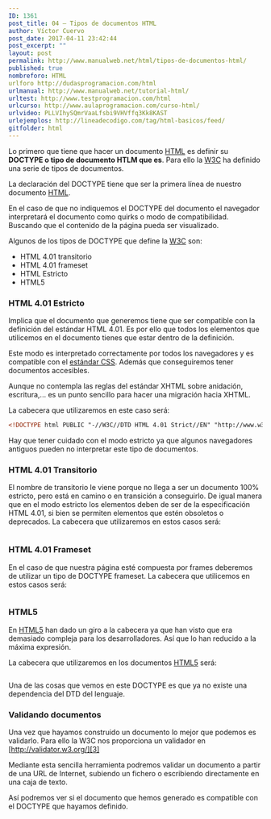 ```yaml
---
ID: 1361
post_title: 04 – Tipos de documentos HTML
author: Víctor Cuervo
post_date: 2017-04-11 23:42:44
post_excerpt: ""
layout: post
permalink: http://www.manualweb.net/html/tipos-de-documentos-html/
published: true
nombreforo: HTML
urlforo http://dudasprogramacion.com/html
urlmanual: http://www.manualweb.net/tutorial-html/
urltest: http://www.testprogramacion.com/html
urlcurso: http://www.aulaprogramacion.com/curso-html/
urlvideo: PLLVIhySQmrVaaLfsbi9VHVffq3Kk8KAST
urlejemplos: http://lineadecodigo.com/tag/html-basicos/feed/
gitfolder: html
---
```


Lo primero que tiene que hacer un documento [HTML][1] es definir su **DOCTYPE o tipo de documento HTLM que es**. Para ello la [W3C][4] ha definido una serie de tipos de documentos.

La declaración del DOCTYPE tiene que ser la primera línea de nuestro documento [HTML][1].

En el caso de que no indiquemos el DOCTYPE del documento el navegador interpretará el documento como quirks o modo de compatibilidad. Buscando que el contenido de la página pueda ser visualizado.

Algunos de los tipos de DOCTYPE que define la [W3C][4] son:

* HTML 4.01 transitorio
* HTML 4.01 frameset
* HTML Estricto
* HTML5

### HTML 4.01 Estricto

Implica que el documento que generemos tiene que ser compatible con la definición del estándar HTML 4.01. Es por ello que todos los elementos que utilicemos en el documento tienes que estar dentro de la definición.

Este modo es interpretado correctamente por todos los navegadores y es compatible con el [estándar CSS][5]. Además que conseguiremos tener documentos accesibles.

Aunque no contempla las reglas del estándar XHTML sobre anidación, escritura,... es un punto sencillo para hacer una migración hacia XHTML.

La cabecera que utilizaremos en este caso será:

```html
<!DOCTYPE html PUBLIC "-//W3C//DTD HTML 4.01 Strict//EN" "http://www.w3.org/TR/html4/strict.dtd">
```


Hay que tener cuidado con el modo estricto ya que algunos navegadores antiguos pueden no interpretar este tipo de documentos.

### **HTML 4.01 Transitorio**

El nombre de transitorio le viene porque no llega a ser un documento 100% estricto, pero está en camino o en transición a conseguirlo. De igual manera que en el modo estricto los elementos deben de ser de la especificación HTML 4.01, si bien se permiten elementos que estén obsoletos o deprecados. La cabecera que utilizaremos en estos casos será:

<pre></pre>

### **HTML 4.01 Frameset**

En el caso de que nuestra página esté compuesta por frames deberemos de utilizar un tipo de DOCTYPE frameset. La cabecera que utilicemos en estos casos será:

<pre lang="html4strict"></pre>

### **HTML5**

En [HTML5][2] han dado un giro a la cabecera ya que han visto que era demasiado compleja para los desarrolladores. Así que lo han reducido a la máxima expresión.

La cabecera que utilizaremos en los documentos [HTML5][2] será:

<pre></pre>

Una de las cosas que vemos en este DOCTYPE es que ya no existe una dependencia del DTD del lenguaje.

### **Validando documentos**

Una vez que hayamos construido un documento lo mejor que podemos es validarlo. Para ello la W3C nos proporciona un validador en [http://validator.w3.org/][3]

Mediante esta sencilla herramienta podremos validar un documento a partir de una URL de Internet, subiendo un fichero o escribiendo directamente en una caja de texto.

Así podremos ver si el documento que hemos generado es compatible con el DOCTYPE que hayamos definido.

 [1]: http://www.manualweb.net/tutorial-html/
 [2]: http://www.manualweb.net/tutorial-html5/
 [3]: http://validator.w3.org/
 [4]: http://www.w3.org
 [5]: http://www.manualweb.net/tutorial-css/
